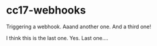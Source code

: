 # cc17-webhooks

Triggering a webhook.
Aaand another one.
And a third one!


I think this is the last one.
Yes. Last one....
